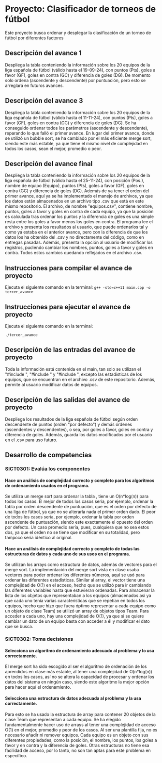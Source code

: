 # Proyecto: Clasificador de torneos de fútbol
Este proyecto busca ordenar y desplegar la clasificación de un torneo de fútbol por diferentes factores

## Descripción del avance 1
Despliega la tabla conteniendo la información sobre los 20 equipos de la liga española de fútbol (válido hasta el 19-09-24), con puntos (Pts), goles a favor (GF), goles en contra (GC) y diferencia de goles (DG). De momento solo ordena (ascendente y descendente) por puntuación, pero esto se arreglará en futuros avances.
## Descripción del avance 3
Despliega la tabla conteniendo la información sobre los 20 equipos de la liga española de fútbol (válido hasta el 11-11-24), con puntos (Pts), goles a favor (GF), goles en contra (GC) y diferencia de goles (DG). Se ha conseguido ordenar todos los parámetros (ascendente y descendente), reparando lo que falló el primer avance. En lugar del primer avance, donde se utilizó un bubble sort, se ha cambiado por el más eficiente merge sort, siendo este más estable, ya que tiene el mismo nivel de complejidad en todos los casos, sean el mejor, promedio o peor.

## Descripción del avance final
Despliega la tabla conteniendo la información sobre los 20 equipos de la liga española de fútbol (válido hasta el 25-11-24), con posición (Pos.), nombre de equipo (Equipo), puntos (Pts), goles a favor (GF), goles en contra (GC) y diferencia de goles (DG). Además de ya tener el orden del primer avance, aquí ya se ha implementado el manejo de archivos, ya que los datos están almacenados en un archivo tipo .csv que está en este mismo repositorio. El archivo, de nombre "equipos.csv", contiene nombre, puntos, goles a favor y goles en contra de cada equipo, ya que la posición es calculada tras ordenar los puntos y la diferencia de goles es una simple resta entre los goles a favor menos los goles en contra. El programa lee el archivo y presenta los resultados al usuario, que puede ordenarlos tal y como ya estaba en el anterior avance, pero con la diferencia de que los datos los ha obtenido del .csv y no directamente del código, como en entregas pasadas. Además, presenta la opción al usuario de modificar los registros, pudiendo cambiar los nombres, puntos, goles a favor y goles en contra. Todos estos cambios quedando reflejados en el archivo .csv.

## Instrucciones para compilar el avance de proyecto
Ejecuta el siguiente comando en la terminal:
`g++ -std=c++11 main.cpp -o tercer_avance` 

## Instrucciones para ejecutar el avance de proyecto
Ejecuta el siguiente comando en la terminal:

`./tercer_avance` 

## Descripción de las entradas del avance de proyecto
Toda la información está contenida en el main, tan solo se utilizan el "#include <iostream>", "#include <vector>" y "#include <string>", excepto las estadísticas de los equipos, que se encuentran en el archivo .csv de este repositorio. Además, permite al usuario modificar datos de equipos.

## Descripción de las salidas del avance de proyecto
Despliega los resultados de la liga española de fútbol según orden descendente de puntos (orden "por defecto") y demás órdenes (ascendentes y descendentes), o sea, por goles a favor, goles en contra y diferencia de goles. Además, guarda los datos modificados por el usuario en el .csv para uso futuro.
## Desarrollo de competencias

### SICT0301: Evalúa los componentes
#### Hace un análisis de complejidad correcto y completo para los algoritmos de ordenamiento usados en el programa.
Se utiliza un merge sort para ordenar la tabla , tiene un O(n*log(n)) para todos los casos.
El mejor de todos los casos sería, por ejemplo, ordenar la tabla por orden descendente de puntuación, que es el orden por defecto de una liga de fútbol, ya que no se alteraría nada el primer orden dado.
El peor de todos los casos sería, por ejemplo, ordenar la tabla por orden ascendente de puntuación, siendo este exactamente el opuesto del orden por defecto.
Un caso promedio sería, pues, cualquiera que no sea estos dos, ya que el orden no se tiene que modificar en su totalidad, pero tampoco sería idéntico al original.

#### Hace un análisis de complejidad correcto y completo de todas las estructuras de datos y cada uno de sus usos en el programa.
Se utilizan los arrays como estructura de datos, además de vectores para el merge sort. La implementación del merge sort vista en clase usaba vectores para poder ordenar los diferentes números, aquí se usó para ordenar las diferentes estadísticas. Similar al array, el vector tiene una complejidad de O(1) en el acceso, hecho que se utilizó para ir cambiando las diferentes variables hasta que estuvieran ordenadas. Para almacenar la lista de los objetos que representaban a los equipos (almacenados así ya que cada uno tenía varias características que se repetían en todos los equipos, hecho que hizo que fuera óptimo representar a cada equipo como un objeto de clase Team) se utilizó un array de objetos tipos Team. Para acceder a cada uno, hay una complejidad de O(1), ya que si se quiere cambiar un dato de un equipo basta con acceder a él y modificar el dato que se busca.

### SICT0302: Toma decisiones
#### Selecciona un algoritmo de ordenamiento adecuado al problema y lo usa correctamente.
El merge sort ha sido escogido al ser el algoritmo de ordenación de los aprendidos en clase más estable, al tener una complejidad de O(n*log(n)) en todos los casos, así no se altera la capacidad de procesar y ordenar los datos del sistema en ningún caso, siendo este algoritmo la mejor opción para hacer aquí el ordenamiento.

#### Selecciona una estructura de datos adecuada al problema y la usa correctamente.
Para esto se ha usado la estructura de array para contener 20 objetos de la clase Team que representan a cada equipo. Se ha elegido fundamentalmente hacer uso de arrays al tener una complejidad de acceso O(1) en el mejor, promedio y peor de los casos. Al ser una plantilla fija, no es necesario añadir ni remover equipos. Cada equipo es un objeto con sus diferentes propiedades, como la posición, el nombre, los puntos, los goles a favor y en contra y la diferencia de goles. Otras estructuras no tiene esa facilidad de acceso, por lo tanto, no son tan aptas para este problema en específico.
